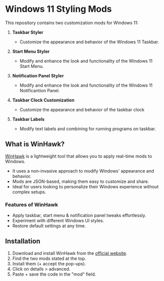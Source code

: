 # Windows 11 Styling Mods

This repository contains two customization mods for Windows 11:

1. **Taskbar Styler**

   - Customize the appearance and behavior of the Windows 11 Taskbar.

2. **Start Menu Styler**

   - Modify and enhance the look and functionality of the Windows 11 Start Menu.

3. **Notification Panel Styler**
   - Modify and enhance the look and functionality of the Windows 11 Notificantion Panel.

4. **Taskbar Clock Customization**
   - Customize the appearance and behavior of the taskbar clock

5. **Taskbar Labels**
   - Modify text labels and combining for running programs on taskbar.

## What is WinHawk?

[WinHawk](https://stefansundin.github.io/winhawk/) is a lightweight tool that allows you to apply real-time mods to Windows.

- It uses a non-invasive approach to modify Windows' appearance and behavior.
- Mods are JSON-based, making them easy to customize and share.
- Ideal for users looking to personalize their Windows experience without complex setups.

### Features of WinHawk

- Apply taskbar, start menu & notification panel tweaks effortlessly.
- Experiment with different Windows UI styles.
- Restore default settings at any time.

## Installation

1. Download and install WinHawk from the [official website](https://stefansundin.github.io/winhawk/).
2. Find the two mods stated at the top.
3. Install them (+ accept the pop-ups).
4. Click on details > advanced.
5. Paste + save the code in the "mod" field.
